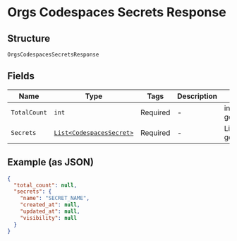 
# Orgs Codespaces Secrets Response

## Structure

`OrgsCodespacesSecretsResponse`

## Fields

| Name | Type | Tags | Description | Getter | Setter |
|  --- | --- | --- | --- | --- | --- |
| `TotalCount` | `int` | Required | - | int getTotalCount() | setTotalCount(int totalCount) |
| `Secrets` | [`List<CodespacesSecret>`](../../doc/models/codespaces-secret.md) | Required | - | List<CodespacesSecret> getSecrets() | setSecrets(List<CodespacesSecret> secrets) |

## Example (as JSON)

```json
{
  "total_count": null,
  "secrets": {
    "name": "SECRET_NAME",
    "created_at": null,
    "updated_at": null,
    "visibility": null
  }
}
```

